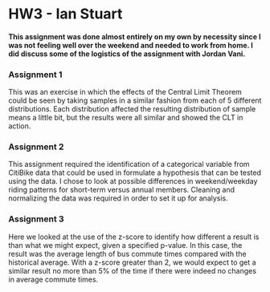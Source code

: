 # HW3 - Ian Stuart

#### This assignment was done almost entirely on my own by necessity since I was not feeling well over the weekend and needed to work from home. I did discuss some of the logistics of the assignment with Jordan Vani.

### Assignment 1

This was an exercise in which the effects of the Central Limit Theorem could be seen by taking samples in a similar fashion from each of 5 different distributions. Each distribution affected the resulting distribution of sample means a little bit, but the results were all similar and showed the CLT in action.

### Assignment 2

This assignment required the identification of a categorical variable from CitiBike data that could be used in formulate a hypothesis that can be tested using the data. I chose to look at possible differences in weekend/weekday riding patterns for short-term versus annual members. Cleaning and normalizing the data was required in order to set it up for analysis.

### Assignment 3

Here we looked at the use of the z-score to identify how different a result is than what we might expect, given a specified p-value. In this case, the result was the average length of bus commute times compared with the historical average. With a z-score greater than 2, we would expect to get a similar result no more than 5% of the time if there were indeed no changes in average commute times.
